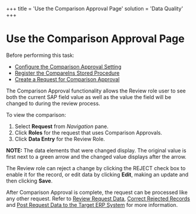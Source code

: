 +++
title = 'Use the Comparison Approval Page'
solution = 'Data Quality'
+++

# Use the Comparison Approval Page

Before performing this task:

  - [Configure the Comparison Approval
    Setting](Configure_the_Comparison_Approval_Setting)
  - [Register the CompareIns Stored
    Procedure](Register_the_CompareIns_Stored_Procedure)
  - [Create a Request for Comparison
    Approval](Create_a_Request_for_Comparison_Approval)

The Comparison Approval functionality allows the Review role user to see
both the current SAP field value as well as the value the field will be
changed to during the review process.

To view the comparison:

1.  Select **Request** from *Navigation* pane.
2.  Click **Roles** for the request that uses Comparison Approvals.
3.  Click **Data Entry** for the Review Role.

**NOTE:** The data elements that were changed display. The original
value is first next to a green arrow and the changed value displays
after the arrow.

The Review role can reject a change by clicking the REJECT check box to
enable it for the record, or edit data by clicking **Edit**, making an
update and then clicking **Save**.

After Comparison Approval is complete, the request can be processed like
any other request. Refer to [Review Request
Data](Review_Request_Data), [Correct Rejected
Records](Correct_Rejected_Records) and [Post Request Data to the
Target ERP System](Post_Request_Data_to_a_Target_ERP_System) for
more information.
